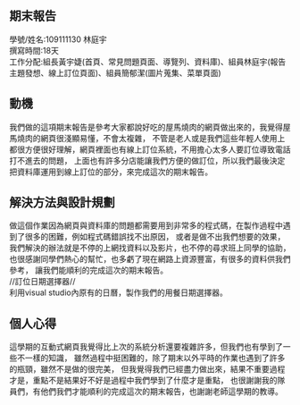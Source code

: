 ﻿## 期末報告

學號/姓名:109111130 林庭宇  
撰寫時間:18天  
工作分配:組長黃宇婕(首頁、常見問題頁面、導覽列、資料庫)、組員林庭宇(報告主題發想、線上訂位頁面)、組員簡郁潔(圖片蒐集、菜單頁面)

## 動機

我們做的這項期末報告是參考大家都說好吃的屋馬燒肉的網頁做出來的，我覺得屋馬燒肉的網頁很淺顯易懂，不會太複雜，
不管是老人或是我們這些年輕人使用上都很方便很好理解，網頁裡面也有線上訂位系統，不用擔心太多人要訂位導致電話打不進去的問題，
上面也有許多分店能讓我們方便的做訂位，所以我們最後決定把資料庫運用到線上訂位的部分，來完成這次的期末報告。

## 解決方法與設計規劃

做這個作業因為網頁與資料庫的問題都需要用到非常多的程式碼，在製作過程中遇到了很多的困難，例如程式碼錯誤找不出原因，
或者是做不出我們想要的效果，我們解決的辦法就是不停的上網找資料以及影片，也不停的尋求班上同學的協助，
也很感謝同學們熱心的幫忙，也多虧了現在網路上資源豐富，有很多的資料供我們參考，
讓我們能順利的完成這次的期末報告。  
//訂位日期選擇器//  
利用visual studio內原有的日曆，製作我們的用餐日期選擇器。



## 個人心得

這學期的互動式網頁我覺得比上次的系統分析還要複雜許多，但我們也有學到了一些不一樣的知識，
雖然過程中挺困難的，除了期末以外平時的作業也遇到了許多的瓶頸，雖然不是做的很完美，
但我覺得我們已經盡力做出來，結果不重要過程才是，重點不是結果好不好是過程中我們學到了什麼才是重點，
也很謝謝我的隊員們，有他們我們才能順利的完成這次的期末報告，也謝謝老師這學期的教導。